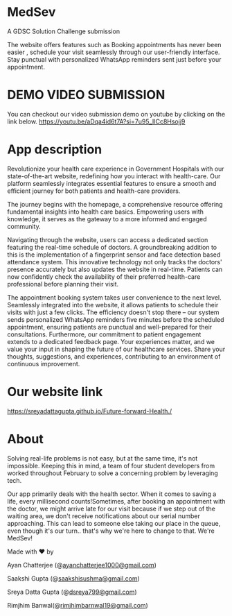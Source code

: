  # MedSev

  A GDSC Solution Challenge submission
 
The website offers features such as Booking appointments has never been easier , schedule your visit seamlessly through our user-friendly interface. Stay punctual with personalized WhatsApp reminders sent just before your appointment. 

# DEMO VIDEO SUBMISSION
You can checkout our video submission demo on youtube by clicking on the link below.
https://youtu.be/aDqa4id6t7A?si=7u95_IICc8Hsojj9

# App description
Revolutionize your health care experience in Government Hospitals with our state-of-the-art website, redefining how you interact with health-care. Our platform seamlessly integrates essential features to ensure a smooth and efficient journey for both patients and health-care providers.

The journey begins with the homepage, a comprehensive resource offering fundamental insights into health care basics. Empowering users with knowledge, it serves as the gateway to a more informed and engaged community.

Navigating through the website, users can access a dedicated section featuring the real-time schedule of doctors. A groundbreaking addition to this is the implementation of a fingerprint sensor and face detection based attendance system. This innovative technology not only tracks the doctors' presence accurately but also updates the website in real-time. Patients can now confidently check the availability of their preferred health-care professional before planning their visit.

The appointment booking system takes user convenience to the next level. Seamlessly integrated into the website, it allows patients to schedule their visits with just a few clicks. The efficiency doesn't stop there – our system sends personalized WhatsApp reminders five minutes before the scheduled appointment, ensuring patients are punctual and well-prepared for their consultations.
Furthermore, our commitment to patient engagement extends to a dedicated feedback page. Your experiences matter, and we value your input in shaping the future of our healthcare services. Share your thoughts, suggestions, and experiences, contributing to an environment of continuous improvement.


# Our website link

 https://sreyadattagupta.github.io/Future-forward-Health./

# About
Solving real-life problems is not easy, but at the same time, it's not impossible. Keeping this in mind, a team of four student developers from  worked throughout February to solve a concerning problem by leveraging tech.

Our app primarily deals with the health sector. When it comes to saving a life, every millisecond counts!Sometimes, after booking an appointment with the doctor, we might arrive late for our visit because if we step out of the waiting area, we don't receive notifications about our serial number approaching. This can lead to someone else taking our place in the queue, even though it's our turn.. that's why we're here to change to that. We're MedSev!

Made with ♥ by


Ayan Chatterjee (@ayanchatterjee1000@gmail.com)


Saakshi Gupta (@saakshisushma@gmail.com)


Sreya Datta Gupta (@dsreya799@gmail.com)


Rimjhim Banwal(@rimjhimbarnwal19@gmail.com)
